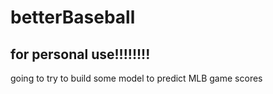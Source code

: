 # betterBaseball
## for personal use!!!!!!!!

going to try to build some model to predict MLB game scores


